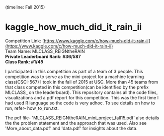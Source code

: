 (timeline: Fall 2015)

# kaggle_how_much_did_it_rain_ii  
Competition Link: [https://www.kaggle.com/c/how-much-did-it-rain-ii](https://www.kaggle.com/c/how-much-did-it-rain-ii)  
Team Name: MLCLASS_REIGNtheRAIN  
**Private Leaderboard Rank: #36/587**  
**Class Rank: #1/45**  

I participated in this competition as part of a team of 3 people. This competition was to serve as the mini-project for a machine learning class(CSCI-567) I took in the fall of 2015 at USC. More than 45 teams from that class competed in this competition(can be identified by the prefix MLCLASS_ on the leaderboard). This repository contains all the code files, visualizations and a pdf report for this competition. This was the first time I had used R language so the code is very adhoc. To see details on how to run, refer- how_to_run.txt.  

The pdf file- 'MLCLASS_REIGNtheRAIN_mini_project_fall15.pdf' also details the the problem statement and the approach that was used. Also see 'More_about_data.pdf' and 'data.pdf' for insights about the data.
